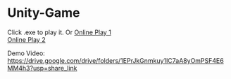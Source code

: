# Unity-Game
Click .exe to play it.
Or 
[Online Play 1](https://8reaks.github.io/UnityGame_Space3040/)  
[Online Play 2](https://8reaks.github.io/UnityGame_Space3040/)  

Demo Video:
https://drive.google.com/drive/folders/1EPrJkGnmkuy1IC7aA8yOmPSF4E6MM4h3?usp=share_link
